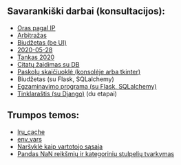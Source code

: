 ## Savarankiški darbai (konsultacijos):

* [Oras pagal IP](https://github.com/robotautas/kursas/wiki/Konsultacija-Oras-pagal-IP)
* [Arbitražas](https://github.com/robotautas/kursas/wiki/Konsultacija-2020-02-07)
* [Biudžetas (be UI)](https://github.com/DonatasNoreika/Python-pamokos/wiki/U%C5%BEduotis-biud%C5%BEetas?fbclid=IwAR2c8utjVOV2f6gx1GSDRdpa2Lflw0hgElMvftBPBfNa-ljMvLzSElpo6y4)
* [2020-05-28](https://github.com/robotautas/kursas/wiki/U%C5%BEduotis:-tinklara%C5%A1tis)
* [Tankas 2020](https://github.com/robotautas/kursas/wiki/U%C5%BEduotis-%22Tankas%22)
* [Citatų žaidimas su DB]()
* [Paskolų skaičiuoklė (konsolėje arba tkinter)](https://github.com/DonatasNoreika/Python-pamokos/wiki/U%C5%BEduotis-paskolos)
* Biudžetas (su Flask, SQLalchemy)
* [Egzaminavimo programa (su Flask, SQLalchemy)](https://github.com/DonatasNoreika/Python-pamokos/wiki/U%C5%BEduotis:-egzaminavimo-programa)
* [Tinklaraštis (su Django)](https://github.com/robotautas/kursas/wiki/U%C5%BEduotis:-tinklara%C5%A1tis) (du etapai)

## Trumpos temos:

* [lru_cache](https://github.com/robotautas/kursas/wiki/lru_cache)
* [env_vars](https://github.com/robotautas/kursas/wiki/Aplinkos-kintamieji)
* [Naršyklė kaip vartotojo sąsaja](https://github.com/robotautas/kursas/wiki/Nar%C5%A1ykl%C4%97-kaip-vartotojo-s%C4%85saja)
* [Pandas NaN reikšmių ir kategorinių stulpelių tvarkymas](https://github.com/robotautas/kursas/blob/master/pandasNANcategorical.ipynb)

